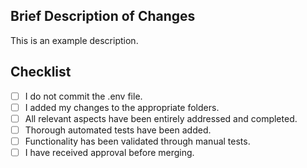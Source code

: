 ## Brief Description of Changes

This is an example description.

## Checklist

-   [ ] I do not commit the .env file.
-   [ ] I added my changes to the appropriate folders.
-   [ ] All relevant aspects have been entirely addressed and completed.
-   [ ] Thorough automated tests have been added.
-   [ ] Functionality has been validated through manual tests.
-   [ ] I have received approval before merging.
